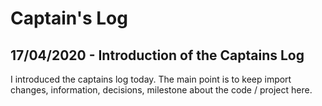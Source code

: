 # Captain's Log

## 17/04/2020 - Introduction of the Captains Log
I introduced the captains log today. 
The main point is to keep import changes, information, decisions, milestone about the code / project here.